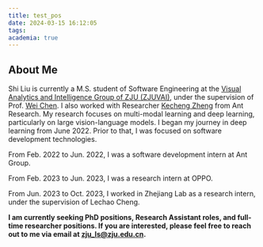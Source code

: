 ```yaml
---
title: test_pos
date: 2024-03-15 16:12:05
tags:
academia: true
---
```

## About Me
Shi Liu is currently a M.S. student of Software Engineering at the [Visual Analytics and Intelligence Group of ZJU (ZJUVAI)](https://zjuvag.org/), under the supervision of Prof. [Wei Chen](http://www.cad.zju.edu.cn/home/chenwei/). I also worked with Researcher [Kecheng Zheng](https://zkcys001.github.io/) from Ant Research. My research focuses on multi-modal learning and deep learning, particularly on large vision-language models. I began my journey in deep learning from June 2022. Prior to that, I was focused on software development technologies.

From Feb. 2022 to Jun. 2022, I was a software development intern at Ant Group.

From Feb. 2023 to Jun. 2023, I was a research intern at OPPO.

From Jun. 2023 to Oct. 2023, I worked in Zhejiang Lab as a research intern, under the supervision of Lechao Cheng.

**I am currently seeking PhD positions, Research Assistant roles, and full-time researcher positions. If you are interested, please feel free to reach out to me via email at zju_ls@zju.edu.cn.**